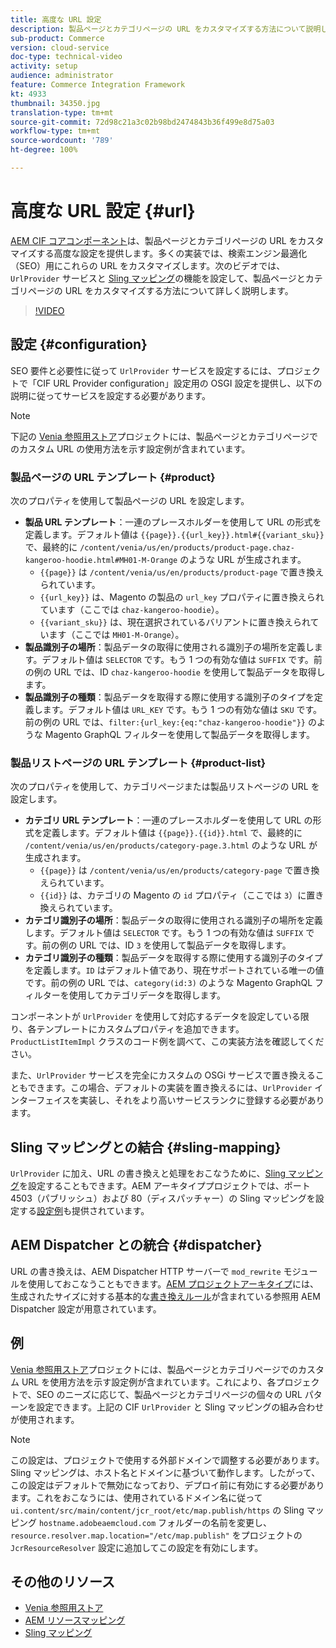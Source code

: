 ```yaml
---
title: 高度な URL 設定
description: 製品ページとカテゴリページの URL をカスタマイズする方法について説明します。このカスタマイズにより、実装で URL を検索エンジン向けに最適化し、検出を促進できます。
sub-product: Commerce
version: cloud-service
doc-type: technical-video
activity: setup
audience: administrator
feature: Commerce Integration Framework
kt: 4933
thumbnail: 34350.jpg
translation-type: tm+mt
source-git-commit: 72d98c21a3c02b98bd2474843b36f499e8d75a03
workflow-type: tm+mt
source-wordcount: '789'
ht-degree: 100%

---
```



# 高度な URL 設定 {#url}

[AEM CIF コアコンポーネント](https://github.com/adobe/aem-core-cif-components)は、製品ページとカテゴリページの URL をカスタマイズする高度な設定を提供します。多くの実装では、検索エンジン最適化（SEO）用にこれらの URL をカスタマイズします。次のビデオでは、`UrlProvider` サービスと [Sling マッピング](https://sling.apache.org/documentation/the-sling-engine/mappings-for-resource-resolution.html)の機能を設定して、製品ページとカテゴリページの URL をカスタマイズする方法について詳しく説明します。

>[!VIDEO](https://video.tv.adobe.com/v/34350/?quality=12)

## 設定 {#configuration}

SEO 要件と必要性に従って `UrlProvider` サービスを設定するには、プロジェクトで「CIF URL Provider configuration」設定用の OSGI 設定を提供し、以下の説明に従ってサービスを設定する必要があります。

>[!NOTE]
>
> 下記の [Venia 参照用ストア](https://github.com/adobe/aem-cif-guides-venia)プロジェクトには、製品ページとカテゴリページでのカスタム URL の使用方法を示す設定例が含まれています。

### 製品ページの URL テンプレート {#product}

次のプロパティを使用して製品ページの URL を設定します。

* **製品 URL テンプレート**：一連のプレースホルダーを使用して URL の形式を定義します。デフォルト値は `{{page}}.{{url_key}}.html#{{variant_sku}}` で、最終的に `/content/venia/us/en/products/product-page.chaz-kangeroo-hoodie.html#MH01-M-Orange` のような URL が生成されます。
   * `{{page}}` は `/content/venia/us/en/products/product-page` で置き換えられています。
   * `{{url_key}}` は、Magento の製品の `url_key` プロパティに置き換えられています（ここでは `chaz-kangeroo-hoodie`）。
   * `{{variant_sku}}` は、現在選択されているバリアントに置き換えられています（ここでは `MH01-M-Orange`）。
* **製品識別子の場所**：製品データの取得に使用される識別子の場所を定義します。デフォルト値は `SELECTOR` です。もう 1 つの有効な値は `SUFFIX` です。前の例の URL では、ID `chaz-kangeroo-hoodie` を使用して製品データを取得します。
* **製品識別子の種類**：製品データを取得する際に使用する識別子のタイプを定義します。デフォルト値は `URL_KEY` です。もう 1 つの有効な値は `SKU` です。前の例の URL では、`filter:{url_key:{eq:"chaz-kangeroo-hoodie"}}` のような Magento GraphQL フィルターを使用して製品データを取得します。

### 製品リストページの URL テンプレート {#product-list}

次のプロパティを使用して、カテゴリページまたは製品リストページの URL を設定します。

* **カテゴリ URL テンプレート**：一連のプレースホルダーを使用して URL の形式を定義します。デフォルト値は `{{page}}.{{id}}.html` で、最終的に `/content/venia/us/en/products/category-page.3.html` のような URL が生成されます。
   * `{{page}}` は `/content/venia/us/en/products/category-page` で置き換えられています。
   * `{{id}}` は、カテゴリの Magento の `id` プロパティ（ここでは `3`）に置き換えられています。
* **カテゴリ識別子の場所**：製品データの取得に使用される識別子の場所を定義します。デフォルト値は `SELECTOR` です。もう 1 つの有効な値は `SUFFIX` です。前の例の URL では、ID `3` を使用して製品データを取得します。
* **カテゴリ識別子の種類**：製品データを取得する際に使用する識別子のタイプを定義します。`ID` はデフォルト値であり、現在サポートされている唯一の値です。前の例の URL では、`category(id:3)` のような Magento GraphQL フィルターを使用してカテゴリデータを取得します。

コンポーネントが `UrlProvider` を使用して対応するデータを設定している限り、各テンプレートにカスタムプロパティを追加できます。`ProductListItemImpl` クラスのコード例を調べて、この実装方法を確認してください。

また、`UrlProvider` サービスを完全にカスタムの OSGi サービスで置き換えることもできます。この場合、デフォルトの実装を置き換えるには、`UrlProvider` インターフェイスを実装し、それをより高いサービスランクに登録する必要があります。

## Sling マッピングとの結合 {#sling-mapping}

`UrlProvider` に加え、URL の書き換えと処理をおこなうために、[Sling マッピング](https://sling.apache.org/documentation/the-sling-engine/mappings-for-resource-resolution.html)を設定することもできます。AEM アーキタイププロジェクトでは、ポート 4503（パブリッシュ）および 80（ディスパッチャー）の Sling マッピングを設定する[設定例](https://github.com/adobe/aem-cif-project-archetype/tree/master/src/main/archetype/samplecontent/src/main/content/jcr_root/etc/map.publish)も提供されています。

## AEM Dispatcher との統合 {#dispatcher}

URL の書き換えは、AEM Dispatcher HTTP サーバーで `mod_rewrite` モジュールを使用しておこなうこともできます。[AEM プロジェクトアーキタイプ](https://github.com/adobe/aem-project-archetype)には、生成されたサイズに対する基本的な[書き換えルール](https://github.com/adobe/aem-project-archetype/tree/master/src/main/archetype/dispatcher.cloud)が含まれている参照用 AEM Dispatcher 設定が用意されています。

## 例

[Venia 参照用ストア](https://github.com/adobe/aem-cif-guides-venia)プロジェクトには、製品ページとカテゴリページでのカスタム URL を使用方法を示す設定例が含まれています。これにより、各プロジェクトで、SEO のニーズに応じて、製品ページとカテゴリページの個々の URL パターンを設定できます。上記の CIF `UrlProvider` と Sling マッピングの組み合わせが使用されます。

>[!NOTE]
>
>この設定は、プロジェクトで使用する外部ドメインで調整する必要があります。Sling マッピングは、ホスト名とドメインに基づいて動作します。したがって、この設定はデフォルトで無効になっており、デプロイ前に有効にする必要があります。これをおこなうには、使用されているドメイン名に従って `ui.content/src/main/content/jcr_root/etc/map.publish/https` の Sling マッピング `hostname.adobeaemcloud.com` フォルダーの名前を変更し、`resource.resolver.map.location="/etc/map.publish"` をプロジェクトの `JcrResourceResolver` 設定に追加してこの設定を有効にします。

## その他のリソース

* [Venia 参照用ストア](https://github.com/adobe/aem-cif-guides-venia)
* [AEM リソースマッピング](https://docs.adobe.com/content/help/ja-JP/experience-manager-65/deploying/configuring/resource-mapping.translate.html)
* [Sling マッピング](https://sling.apache.org/documentation/the-sling-engine/mappings-for-resource-resolution.html)

